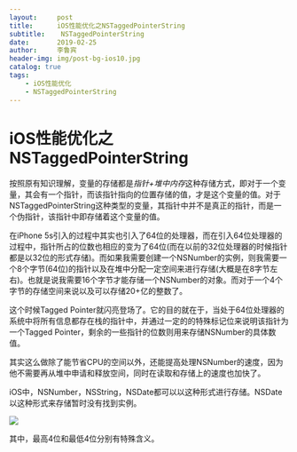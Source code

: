 ```yaml
---
layout:     post
title:      iOS性能优化之NSTaggedPointerString
subtitle:    NSTaggedPointerString
date:       2019-02-25
author:     李鲁宾
header-img: img/post-bg-ios10.jpg
catalog: true
tags:
    - iOS性能优化
    - NSTaggedPointerString
---
```


# iOS性能优化之NSTaggedPointerString

按照原有知识理解，变量的存储都是*指针+堆中内存*这种存储方式，即对于一个变量，其会有一个指针，而该指针指向的位置存储的值，才是这个变量的值。对于NSTaggedPointerString这种类型的变量，其指针中并不是真正的指针，而是一个伪指针，该指针中即存储着这个变量的值。

在iPhone 5s引入的过程中其实也引入了64位的处理器，而在引入64位处理器的过程中，指针所占的位数也相应的变为了64位(而在以前的32位处理器的时候指针都是以32位的形式存储)。而如果我需要创建一个NSNumber的实例，则我需要一个8个字节(64位)的指针以及在堆中分配一定空间来进行存储(大概是在8字节左右)。也就是说我需要16个字节才能存储一个NSNumber的对象。而对于一个4个字节的存储空间来说以及可以存储20+亿的整数了。

这个时候Tagged Pointer就闪亮登场了。它的目的就在于，当处于64位处理器的系统中将所有信息都存在栈的指针中，并通过一定的的特殊标记位来说明该指针为一个Tagged Pointer，剩余的一些指针的位数则用来存储NSNumber的具体数值。

其实这么做除了能节省CPU的空间以外，还能提高处理NSNumber的速度，因为他不需要再从堆中申请和释放空间，同时在读取和存储上的速度也加快了。

iOS中，NSNumber，NSString，NSDate都可以以这种形式进行存储。NSDate以这种形式来存储暂时没有找到实例。

![](https://ws3.sinaimg.cn/large/006tKfTcly1g0iigp6460j31560joafq.jpg)

其中，最高4位和最低4位分别有特殊含义。




